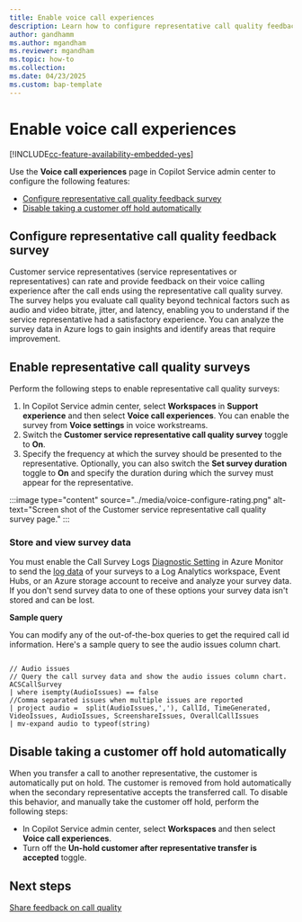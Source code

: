 ```yaml
---
title: Enable voice call experiences
description: Learn how to configure representative call quality feedback and automatically remove a customer from hold.
author: gandhamm
ms.author: mgandham
ms.reviewer: mgandham
ms.topic: how-to
ms.collection: 
ms.date: 04/23/2025
ms.custom: bap-template 
---
```


# Enable voice call experiences

[!INCLUDE[cc-feature-availability-embedded-yes](../../includes/cc-feature-availability-embedded-yes.md)]

Use the **Voice call experiences** page in Copilot Service admin center to configure the following features:

- [Configure representative call quality feedback survey](#configure-representative-call-quality-feedback-survey)
- [Disable taking a customer off hold automatically](#disable-taking-a-customer-off-hold-automatically)

## Configure representative call quality feedback survey 

Customer service representatives (service representatives or representatives) can rate and provide feedback on their voice calling experience after the call ends using the representative call quality survey. The survey helps you evaluate call quality beyond technical factors such as audio and video bitrate, jitter, and latency, enabling you to understand if the service representative had a satisfactory experience. You can analyze the survey data in Azure logs to gain insights and identify areas that require improvement.

## Enable representative call quality surveys

Perform the following steps to enable representative call quality surveys:

1. In Copilot Service admin center, select **Workspaces** in **Support experience** and then select **Voice call experiences**. You can enable the survey from **Voice settings** in voice workstreams. 
3. Switch the **Customer service representative call quality survey** toggle to **On**.
4. Specify the frequency at which the survey should be presented to the representative. Optionally, you can also switch the **Set survey duration** toggle to **On** and specify the duration during which the survey must appear for the representative.

 :::image type="content" source="../media/voice-configure-rating.png" alt-text="Screen shot of the Customer service representative call quality survey page." :::

### Store and view survey data

You must enable the Call Survey Logs [Diagnostic Setting](/azure/communication-services/concepts/analytics/enable-logging) in Azure Monitor to send the [log data](/azure/communication-services/concepts/analytics/logs/end-of-call-survey-logs) of your surveys to a Log Analytics workspace, Event Hubs, or an Azure storage account to receive and analyze your survey data. If you don't send survey data to one of these options your survey data isn't stored and can be lost.

**Sample query**

You can modify any of the out-of-the-box queries to get the required call id information. Here's a sample query to see the audio issues column chart.

```

// Audio issues 
// Query the call survey data and show the audio issues column chart. 
ACSCallSurvey
| where isempty(AudioIssues) == false
//Comma separated issues when multiple issues are reported
| project audio =  split(AudioIssues,','), CallId, TimeGenerated, VideoIssues, AudioIssues, ScreenshareIssues, OverallCallIssues
| mv-expand audio to typeof(string)

```

## Disable taking a customer off hold automatically

When you transfer a call to another representative, the customer is automatically put on hold. The customer is removed from hold automatically when the secondary representative accepts the transferred call. To disable this behavior, and manually take the customer off hold, perform the following steps:
- In Copilot Service admin center, select **Workspaces** and then select **Voice call experiences**.
- Turn off the **Un-hold customer after representative transfer is accepted** toggle. 

## Next steps

[Share feedback on call quality](/dynamics365/contact-center/use/voice-channel-agent-experience#share-feedback-on-call-quality)  
